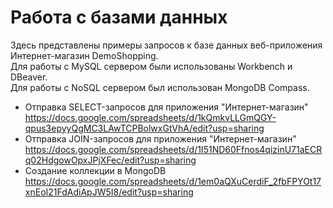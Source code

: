 # Работа с базами данных
Здесь представлены примеры запросов к базе данных веб-приложения Интернет-магазин DemoShopping.  
Для работы с MySQL сервером были использованы Workbench и DBeaver.  
Для работы с NoSQL сервером был использован MongoDB Compass.

- Отправка SELECT-запросов для приложения "Интернет-магазин"  
  https://docs.google.com/spreadsheets/d/1kQmkvLLGmQGY-qpus3epyyQgMC3LAwTCPBolwxGtVhA/edit?usp=sharing
- Отправка JOIN-запросов для приложения "Интернет-магазин" https://docs.google.com/spreadsheets/d/1I51ND60Ffnos4qizinU71aECRq02HdgowOpxJPjXFec/edit?usp=sharing
- Создание коллекции в MongoDB https://docs.google.com/spreadsheets/d/1em0aQXuCerdiF_2fbFPYOt17xnEoI21FdAdiApJW5I8/edit?usp=sharing

